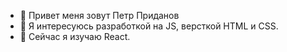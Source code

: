 - 👋 Привет меня зовут Петр Приданов
- 👀 Я интересуюсь разработкой на JS, версткой HTML и CSS.
- 🌱 Сейчас я изучаю React.

<!---
ppridanov/ppridanov is a ✨ special ✨ repository because its `README.md` (this file) appears on your GitHub profile.
You can click the Preview link to take a look at your changes.
--->
